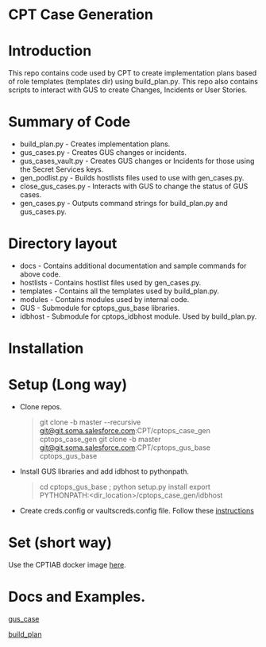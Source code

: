 # CPT Case Generation

# Introduction

This repo contains code used by CPT to create implementation plans based of role templates (templates dir) using build_plan.py. This repo also
contains scripts to interact with GUS to create Changes, Incidents or User Stories.

# Summary of Code

- build_plan.py - Creates implementation plans.
- gus_cases.py - Creates GUS changes or incidents.
- gus\_cases\_vault.py - Creates GUS changes or Incidents for those using the Secret Services keys.
- gen\_podlist.py - Builds hostlists files used to use with gen_cases.py.
- close\_gus\_cases.py - Interacts with GUS to change the status of GUS cases. 
- gen\_cases.py - Outputs command strings for  build\_plan.py and gus\_cases.py. 

# Directory layout

- docs - Contains additional documentation and sample commands for above code. 
- hostlists - Contains hostlist files used by gen_cases.py.
- templates - Contains all the templates used by build_plan.py. 
- modules - Contains modules used by internal code. 
- GUS - Submodule for cptops\_gus\_base libraries. 
- idbhost - Submodule for cptops\_idbhost module. Used by build\_plan.py.

# Installation
# Setup (Long way)
- Clone repos. 

	> git clone -b master --recursive git@git.soma.salesforce.com:CPT/cptops_case_gen cptops_case_gen
	> git clone -b master git@git.soma.salesforce.com:CPT/cptops_gus_base cptops_gus_base
	
- Install GUS libraries and add idbhost to pythonpath. 

	> cd cptops_gus_base ; python setup.py install
	> export PYTHONPATH:<dir_location>/cptops_case_gen/idbhost

- Create creds.config or vaultscreds.config file. Follow these [instructions](https://git.soma.salesforce.com/CPT/cptops_gus_base)


# Set (short way)

Use the CPTIAB docker image [here](https://git.soma.salesforce.com/CPT/cptiab).


# Docs and Examples. 

[gus_case](docs/gus_creation.md)

[build_plan](docs/build_plan_README.md)



	
	

	


